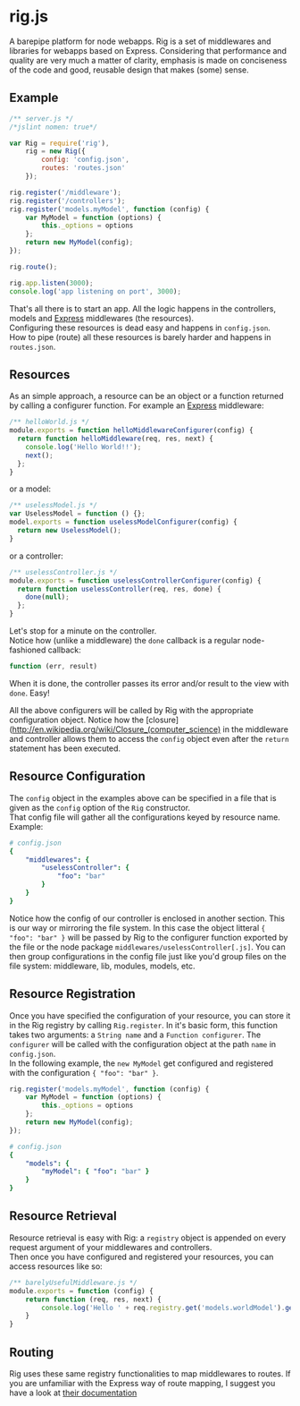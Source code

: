 rig.js
======

A barepipe platform for node webapps. Rig is a set of middlewares and libraries for webapps based on Express. Considering that performance and quality are very much a matter of clarity, emphasis is made on conciseness of the code and good, reusable design that makes (some) sense.

Example
-------
```javascript
/** server.js */
/*jslint nomen: true*/

var Rig = require('rig'),
    rig = new Rig({
        config: 'config.json',
        routes: 'routes.json'
    });

rig.register('/middleware');
rig.register('/controllers');
rig.register('models.myModel', function (config) {
    var MyModel = function (options) {
        this._options = options
    };
    return new MyModel(config);
});

rig.route();

rig.app.listen(3000);
console.log('app listening on port', 3000);

```

That's all there is to start an app. All the logic happens in the controllers, models and [Express](http://expressjs.com/) middlewares (the resources).  
Configuring these resources is dead easy and happens in ```config.json```.  
How to pipe (route) all these resources is barely harder and happens in ```routes.json```.

Resources
---------
As an simple approach, a resource can be an object or a function returned by calling a configurer function. For example an [Express](http://expressjs.com/) middleware:
```javascript
/** helloWorld.js */
module.exports = function helloMiddlewareConfigurer(config) {
  return function helloMiddleware(req, res, next) {
    console.log('Hello World!!');
    next();
  };
}
```
or a model:
```javascript
/** uselessModel.js */
var UselessModel = function () {};
model.exports = function uselessModelConfigurer(config) {
  return new UselessModel();
}
```
or a controller:
```javascript
/** uselessController.js */
module.exports = function uselessControllerConfigurer(config) {
  return function uselessController(req, res, done) {
    done(null);
  };
}
```
Let's stop for a minute on the controller.  
Notice how (unlike a middleware) the ```done``` callback is a regular node-fashioned callback:
```javascript
function (err, result)
```
When it is done, the controller passes its error and/or result to the view with ```done```. Easy!  
  
All the above configurers will be called by Rig with the appropriate configuration object.
Notice how the [closure](http://en.wikipedia.org/wiki/Closure_(computer_science) in the middleware
and controller allows them to access the ```config``` object even after the ```return``` statement has been executed.

Resource Configuration
----------------------
The ```config``` object in the examples above can be specified in a file that is given as the ```config``` option of the ```Rig``` constructor.  
That config file will gather all the configurations keyed by resource name. Example:
```yaml
# config.json
{
    "middlewares": {
        "uselessController": {
            "foo": "bar"
        }
    }
}
```
Notice how the config of our controller is enclosed in another section. This is our way or mirroring the file system.
In this case the object litteral ```{ "foo": "bar" }``` will be passed by Rig to the configurer function
exported by the file or the node package ```middlewares/uselessController[.js]```.
You can then group configurations in the config file just like you'd group files on the file system: middleware, lib, modules, models, etc.

Resource Registration
---------------------
Once you have specified the configuration of your resource, you can store it in the Rig registry by calling ```Rig.register```.
In it's basic form, this function takes two arguments: a ```String name``` and a  ```Function configurer```. 
The ```configurer``` will be called with the configuration object at the path ```name``` in ```config.json```.  
In the following example, the ```new MyModel``` get configured and registered with the configuration ```{ "foo": "bar" }```.
```javascript
rig.register('models.myModel', function (config) {
    var MyModel = function (options) {
        this._options = options
    };
    return new MyModel(config);
});
```
```yaml
# config.json
{
    "models": {
        "myModel": { "foo": "bar" }
    }
}
```

Resource Retrieval
------------------
Resource retrieval is easy with Rig: a ```registry``` object is appended on every request argument of your middlewares and controllers.  
Then once you have configured and registered your resources, you can access resources like so:
```javascript
/** barelyUsefulMiddleware.js */
module.exports = function (config) {
    return function (req, res, next) {
        console.log('Hello ' + req.registry.get('models.worldModel').getMessage());
    }
}
```

Routing
-------
Rig uses these same registry functionalities to map middlewares to routes. If you are unfamiliar with the Express way of
route mapping, I suggest you have a look at [their documentation](http://expressjs.com/api.html#app.use)
